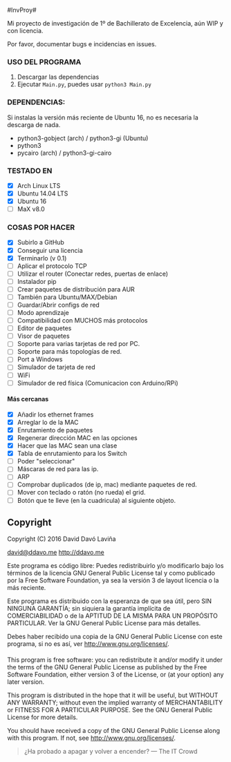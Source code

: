 #InvProy#

Mi proyecto de investigación de 1º de Bachillerato de Excelencia, aún WIP y con licencia.

Por favor, documentar bugs e incidencias en issues.

### USO DEL PROGRAMA ###

1. Descargar las dependencias
2. Ejecutar `Main.py`, puedes usar `python3 Main.py`

### DEPENDENCIAS: ###
Si instalas la versión más reciente de Ubuntu 16, no es necesaria la descarga de nada.

* python3-gobject (arch) / python3-gi (Ubuntu)
* python3
* pycairo (arch) / python3-gi-cairo

### TESTADO EN ###
- [x] Arch Linux LTS
- [x] Ubuntu 14.04 LTS
- [x] Ubuntu 16
- [ ] MaX v8.0 

### COSAS POR HACER ###
- [x] Subirlo a GitHub
- [x] Conseguir una licencia
- [x] Terminarlo (v 0.1)
- [ ] Aplicar el protocolo TCP
- [ ] Utilizar el router (Conectar redes, puertas de enlace)
- [ ] Instalador pip
- [ ] Crear paquetes de distribución para AUR
- [ ] También para Ubuntu/MAX/Debian
- [ ] Guardar/Abrir configs de red
- [ ] Modo aprendizaje
- [ ] Compatibilidad con MUCHOS más protocolos
- [ ] Editor de paquetes
- [ ] Visor de paquetes
- [ ] Soporte para varias tarjetas de red por PC.
- [ ] Soporte para más topologías de red.
- [ ] Port a Windows
- [ ] Simulador de tarjeta de red
- [ ] WiFi
- [ ] Simulador de red física (Comunicacion con Arduino/RPi)

#### Más cercanas ####

- [x] Añadir los ethernet frames
- [x] Arreglar lo de la MAC
- [x] Enrutamiento de paquetes
- [x] Regenerar dirección MAC en las opciones
- [x] Hacer que las MAC sean una clase
- [x] Tabla de enrutamiento para los Switch
- [ ] Poder "seleccionar"
- [ ] Máscaras de red para las ip.
- [ ] ARP
- [ ] Comprobar duplicados (de ip, mac) mediante paquetes de red.
- [ ] Mover con teclado o ratón (no rueda) el grid.
- [ ] Botón que te lleve (en la cuadricula) al siguiente objeto.

## Copyright ##
Copyright (C) 2016  David Davó Laviña

david@ddavo.me  http://ddavo.me

Este programa es código libre: Puedes redistribuirlo y/o modificarlo
bajo los términos de la licencia GNU General Public License tal y como
publicado por la Free Software Foundation, ya sea la versión 3 de layout
licencia o la más reciente.

Este programa es distribuido con la esperanza de que sea útil, pero 
SIN NINGUNA GARANTÍA; sin siquiera la garantía implícita de COMERCIABILIDAD
o de la APTITUD DE LA MISMA PARA UN PROPÓSITO PARTICULAR. Ver la GNU General
Public License para más detalles.

Debes haber recibido una copia de la GNU General Public License con
este programa, si no es así, ver <http://www.gnu.org/licenses/>.

####       ####

This program is free software: you can redistribute it and/or modify
it under the terms of the GNU General Public License as published by
the Free Software Foundation, either version 3 of the License, or
(at your option) any later version.

This program is distributed in the hope that it will be useful,
but WITHOUT ANY WARRANTY; without even the implied warranty of
MERCHANTABILITY or FITNESS FOR A PARTICULAR PURPOSE.  See the
GNU General Public License for more details.

You should have received a copy of the GNU General Public License
along with this program.  If not, see <http://www.gnu.org/licenses/>.

>¿Ha probado a apagar y volver a encender? 
> — The IT Crowd